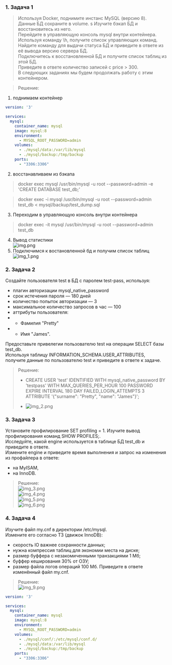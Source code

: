 ### 1. Задача 1
>Используя Docker, поднимите инстанс MySQL (версию 8).  
> Данные БД сохраните в volume.  s
>Изучите бэкап БД и восстановитесь из него.  
Перейдите в управляющую консоль mysql внутри контейнера.  
Используя команду \h, получите список управляющих команд.  
Найдите команду для выдачи статуса БД и приведите в ответе из её вывода версию сервера БД.  
Подключитесь к восстановленной БД и получите список таблиц из этой БД.  
Приведите в ответе количество записей с price > 300.  
В следующих заданиях мы будем продолжать работу с этим контейнером.

> Решение:
1) поднимаем контейнер
````yml
version: '3'

services:
  mysql:
    container_name: mysql
    image: mysql:8
    environment:
      - MYSQL_ROOT_PASSWORD=admin
    volumes:
      - ./mysql/data:/var/lib/mysql
      - ./mysql/backup:/tmp/backup
    ports:
      - "3306:3306"
````
2) восстанавливаем из бэкапа
> docker exec mysql /usr/bin/mysql -u root --password=admin -e 'CREATE DATABASE test_db;'  

> docker exec -i mysql /usr/bin/mysql -u root --password=admin test_db < mysql/backup/test_dump.sql  
3) Переходим в управляющую консоль внутри контейнера  
> docker exec -it mysql /usr/bin/mysql -u root --password=admin test_db
4) Вывод статистики  
![img.png](img.png)
5) Подключимся к востановленной бд и получим список таблиц  
![img_1.png](img_1.png)

### 2. Задача 2
Создайте пользователя test в БД c паролем test-pass, используя:  
- плагин авторизации mysql_native_password
- срок истечения пароля — 180 дней
- количество попыток авторизации — 3
- максимальное количество запросов в час — 100
- аттрибуты пользователя:  
- - Фамилия "Pretty"  
- - Имя "James".    

Предоставьте привелегии пользователю test на операции SELECT базы test_db.  
Используя таблицу INFORMATION_SCHEMA.USER_ATTRIBUTES, получите данные по пользователю test и приведите в ответе к задаче.

> Решение:  
> 
> - CREATE USER 'test' IDENTIFIED WITH mysql_native_password BY 'testpass' WITH MAX_QUERIES_PER_HOUR 100 PASSWORD EXPIRE INTERVAL 180 DAY FAILED_LOGIN_ATTEMPTS 3 ATTRIBUTE '{"surname": "Pretty", "name": "James"}';   
> 
> 
> - ![img_2.png](img_2.png)

### 3. Задача 3
Установите профилирование SET profiling = 1. Изучите вывод профилирования команд SHOW PROFILES;.  
Исследуйте, какой engine используется в таблице БД test_db и приведите в ответе.  
Измените engine и приведите время выполнения и запрос на изменения из профайлера в ответе:  
- на MyISAM,  
- на InnoDB.
> Решение:  
> ![img_3.png](img_3.png)  
> ![img_4.png](img_4.png)    
> ![img_5.png](img_5.png)  
> ![img_6.png](img_6.png)  

### 4. Задача 4
Изучите файл my.cnf в директории /etc/mysql.  
Измените его согласно ТЗ (движок InnoDB):  
- скорость IO важнее сохранности данных;  
- нужна компрессия таблиц для экономии места на диске;
- размер буффера с незакомиченными транзакциями 1 Мб;
- буффер кеширования 30% от ОЗУ;
- размер файла логов операций 100 Мб.
Приведите в ответе изменённый файл my.cnf.

> Решение:  
> ![img_9.png](img_9.png)
```yml
version: '3'

services:
  mysql:
    container_name: mysql
    image: mysql:8
    environment:
      - MYSQL_ROOT_PASSWORD=admin
    volumes:
      - ./mysql/conf/:/etc/mysql/conf.d/
      - ./mysql/data:/var/lib/mysql
      - ./mysql/backup:/tmp/backup
    ports:
      - "3306:3306"


